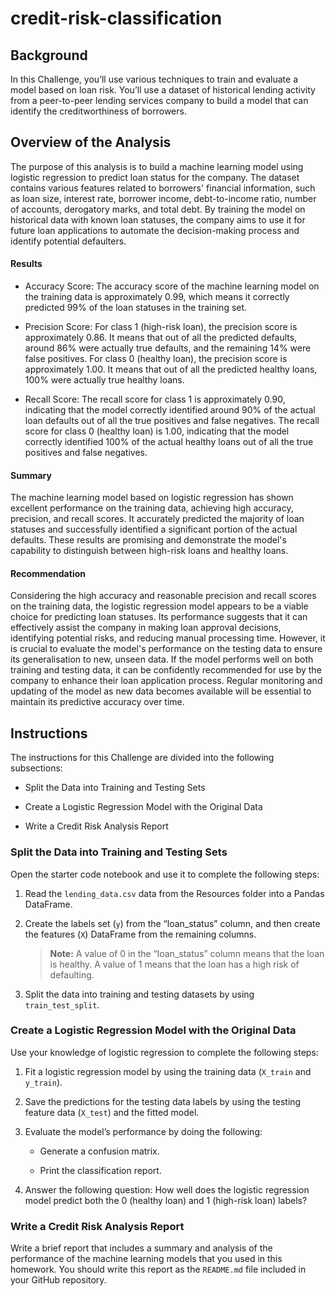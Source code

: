 # credit-risk-classification

## Background

In this Challenge, you’ll use various techniques to train and evaluate a model based on loan risk. You’ll use a dataset of historical lending activity from a peer-to-peer lending services company to build a model that can identify the creditworthiness of borrowers.

## Overview of the Analysis

The purpose of this analysis is to build a machine learning model using logistic regression to predict loan status for the company. The dataset contains various features related to borrowers' financial information, such as loan size, interest rate, borrower income, debt-to-income ratio, number of accounts, derogatory marks, and total debt. By training the model on historical data with known loan statuses, the company aims to use it for future loan applications to automate the decision-making process and identify potential defaulters.

#### Results

* Accuracy Score: The accuracy score of the machine learning model on the training data is approximately 0.99, which means it correctly predicted 99% of the loan statuses in the training set.

* Precision Score: For class 1 (high-risk loan), the precision score is approximately 0.86. It means that out of all the predicted defaults, around 86% were actually true defaults, and the remaining 14% were false positives. For class 0 (healthy loan), the precision score is approximately 1.00. It means that out of all the predicted healthy loans, 100% were actually true healthy loans. 

* Recall Score: The recall score for class 1 is approximately 0.90, indicating that the model correctly identified around 90% of the actual loan defaults out of all the true positives and false negatives. The recall score for class 0 (healthy loan) is 1.00, indicating that the model correctly identified 100% of the actual healthy loans out of all the true positives and false negatives. 

#### Summary

The machine learning model based on logistic regression has shown excellent performance on the training data, achieving high accuracy, precision, and recall scores. It accurately predicted the majority of loan statuses and successfully identified a significant portion of the actual defaults. These results are promising and demonstrate the model's capability to distinguish between high-risk loans and healthy loans.

#### Recommendation

Considering the high accuracy and reasonable precision and recall scores on the training data, the logistic regression model appears to be a viable choice for predicting loan statuses. Its performance suggests that it can effectively assist the company in making loan approval decisions, identifying potential risks, and reducing manual processing time. However, it is crucial to evaluate the model's performance on the testing data to ensure its generalisation to new, unseen data. If the model performs well on both training and testing data, it can be confidently recommended for use by the company to enhance their loan application process. Regular monitoring and updating of the model as new data becomes available will be essential to maintain its predictive accuracy over time.


## Instructions

The instructions for this Challenge are divided into the following subsections:

* Split the Data into Training and Testing Sets

* Create a Logistic Regression Model with the Original Data

* Write a Credit Risk Analysis Report

### Split the Data into Training and Testing Sets

Open the starter code notebook and use it to complete the following steps:

1. Read the `lending_data.csv` data from the Resources folder into a Pandas DataFrame.

2. Create the labels set (`y`) from the “loan_status” column, and then create the features (`X`) DataFrame from the remaining columns.

    > **Note:** A value of 0 in the “loan_status” column means that the loan is healthy. A value of 1 means that the loan has a high risk of defaulting.

3. Split the data into training and testing datasets by using `train_test_split`.

### Create a Logistic Regression Model with the Original Data

Use your knowledge of logistic regression to complete the following steps:

1. Fit a logistic regression model by using the training data (`X_train` and `y_train`).

2. Save the predictions for the testing data labels by using the testing feature data (`X_test`) and the fitted model.

3. Evaluate the model’s performance by doing the following:

    * Generate a confusion matrix.

    * Print the classification report.

4. Answer the following question: How well does the logistic regression model predict both the 0 (healthy loan) and 1 (high-risk loan) labels?

### Write a Credit Risk Analysis Report

Write a brief report that includes a summary and analysis of the performance of the machine learning models that you used in this homework. You should write this report as the `README.md` file included in your GitHub repository.
